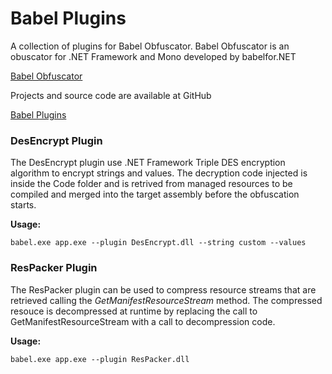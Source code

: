 # Babel Plugins
A collection of plugins for Babel Obfuscator.
Babel Obfuscator is an obuscator for .NET Framework and Mono developed by babelfor.NET

[Babel Obfuscator](http://www.babelfor.net)

Projects and source code are available at GitHub

[Babel Plugins](https://github.com/babelfornet/BabelPlugins)

### DesEncrypt Plugin
The DesEncrypt plugin use .NET Framework Triple DES encryption algorithm to encrypt strings and values. 
The decryption code injected is inside the Code folder and is retrived from managed resources to be
compiled and merged into the target assembly before the obfuscation starts.

**Usage:**
```
babel.exe app.exe --plugin DesEncrypt.dll --string custom --values
```

### ResPacker Plugin
The ResPacker plugin can be used to compress resource streams that are retrieved calling 
the *GetManifestResourceStream* method. The compressed resouce is decompressed at runtime
by replacing the call to GetManifestResourceStream with a call to decompression code.

**Usage:**
```
babel.exe app.exe --plugin ResPacker.dll 
```